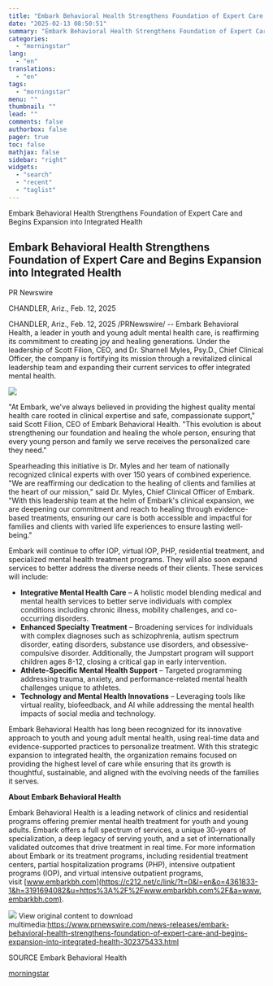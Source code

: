 ```yaml
---
title: "Embark Behavioral Health Strengthens Foundation of Expert Care and Begins Expansion into Integrated Health"
date: "2025-02-13 08:50:51"
summary: "Embark Behavioral Health Strengthens Foundation of Expert Care and Begins Expansion into Integrated Health Embark Behavioral Health Strengthens Foundation of Expert Care and Begins Expansion into Integrated Health PR Newswire CHANDLER, Ariz., Feb. 12, 2025 CHANDLER, Ariz., Feb. 12, 2025 /PRNewswire/ -- Embark Behavioral Health, a leader in youth and..."
categories:
  - "morningstar"
lang:
  - "en"
translations:
  - "en"
tags:
  - "morningstar"
menu: ""
thumbnail: ""
lead: ""
comments: false
authorbox: false
pager: true
toc: false
mathjax: false
sidebar: "right"
widgets:
  - "search"
  - "recent"
  - "taglist"
---
```


Embark Behavioral Health Strengthens Foundation of Expert Care and Begins Expansion into Integrated Health

Embark Behavioral Health Strengthens Foundation of Expert Care and Begins Expansion into Integrated Health
----------------------------------------------------------------------------------------------------------

PR Newswire

CHANDLER, Ariz., Feb. 12, 2025


CHANDLER, Ariz., Feb. 12, 2025 /PRNewswire/ -- Embark Behavioral Health, a leader in youth and young adult mental health care, is reaffirming its commitment to creating joy and healing generations. Under the leadership of Scott Filion, CEO, and Dr. Sharnell Myles, Psy.D., Chief Clinical Officer, the company is fortifying its mission through a revitalized clinical leadership team and expanding their current services to offer integrated mental health.

[![](https://mma.prnewswire.com/media/2619291/Embark_Behavioral_Health_Logo.jpg)](https://mma.prnewswire.com/media/2619291/Embark_Behavioral_Health_Logo.html)

"At Embark, we've always believed in providing the highest quality mental health care rooted in clinical expertise and safe, compassionate support," said Scott Filion, CEO of Embark Behavioral Health. "This evolution is about strengthening our foundation and healing the whole person, ensuring that every young person and family we serve receives the personalized care they need."

Spearheading this initiative is Dr. Myles and her team of nationally recognized clinical experts with over 150 years of combined experience. "We are reaffirming our dedication to the healing of clients and families at the heart of our mission," said Dr. Myles, Chief Clinical Officer of Embark. "With this leadership team at the helm of Embark's clinical expansion, we are deepening our commitment and reach to healing through evidence-based treatments, ensuring our care is both accessible and impactful for families and clients with varied life experiences to ensure lasting well-being."

Embark will continue to offer IOP, virtual IOP, PHP, residential treatment, and specialized mental health treatment programs. They will also soon expand services to better address the diverse needs of their clients. These services will include:

* **Integrative Mental Health Care** – A holistic model blending medical and mental health services to better serve individuals with complex conditions including chronic illness, mobility challenges, and co-occurring disorders.
* **Enhanced Specialty Treatment** – Broadening services for individuals with complex diagnoses such as schizophrenia, autism spectrum disorder, eating disorders, substance use disorders, and obsessive-compulsive disorder. Additionally, the Jumpstart program will support children ages 8-12, closing a critical gap in early intervention.
* **Athlete-Specific Mental Health Support** – Targeted programming addressing trauma, anxiety, and performance-related mental health challenges unique to athletes.
* **Technology and Mental Health Innovations** – Leveraging tools like virtual reality, biofeedback, and AI while addressing the mental health impacts of social media and technology.

Embark Behavioral Health has long been recognized for its innovative approach to youth and young adult mental health, using real-time data and evidence-supported practices to personalize treatment. With this strategic expansion to integrated health, the organization remains focused on providing the highest level of care while ensuring that its growth is thoughtful, sustainable, and aligned with the evolving needs of the families it serves.

**About Embark Behavioral Health**

Embark Behavioral Health is a leading network of clinics and residential programs offering premier mental health treatment for youth and young adults. Embark offers a full spectrum of services, a unique 30-years of specialization, a deep legacy of serving youth, and a set of internationally validated outcomes that drive treatment in real time. For more information about Embark or its treatment programs, including residential treatment centers, partial hospitalization programs (PHP), intensive outpatient programs (IOP), and virtual intensive outpatient programs, visit [www.embarkbh.com](https://c212.net/c/link/?t=0&l=en&o=4361833-1&h=3191694082&u=https%3A%2F%2Fwww.embarkbh.com%2F&a=www.embarkbh.com).

 ![](https://c212.net/c/img/favicon.png?sn=LA18505&sd=2025-02-12) View original content to download multimedia:<https://www.prnewswire.com/news-releases/embark-behavioral-health-strengthens-foundation-of-expert-care-and-begins-expansion-into-integrated-health-302375433.html>

SOURCE Embark Behavioral Health

[morningstar](https://www.morningstar.com/news/pr-newswire/20250212la18505/embark-behavioral-health-strengthens-foundation-of-expert-care-and-begins-expansion-into-integrated-health)
